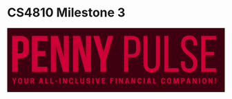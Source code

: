 # CS4810 Milestone 3

![Alt Text](https://github.com/rosannagamal/CS4810-Milestone3/blob/main/logo.png)

